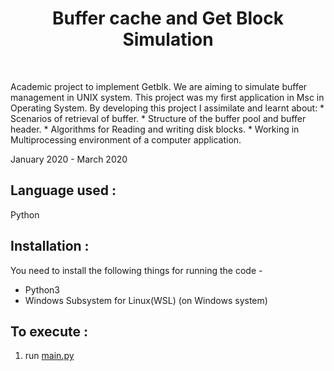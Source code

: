 <center><h1> Buffer cache and Get Block Simulation </h1></center>

<br>

Academic project to implement Getblk. We are aiming to simulate buffer management in UNIX system. This project was my first application in Msc in Operating System. By developing this project I assimilate and learnt about:
          * Scenarios of retrieval of buffer.
          * Structure of the buffer pool and buffer header.
          * Algorithms for Reading and writing disk blocks.
          * Working in Multiprocessing environment of a computer application.</p>
           January 2020 - March 2020  

## Language used : 

 Python

## Installation :
You need to install the following things for running the code -
- Python3
- Windows Subsystem for Linux(WSL) (on Windows system)

## To execute :
1. run [main.py](main.py) 

